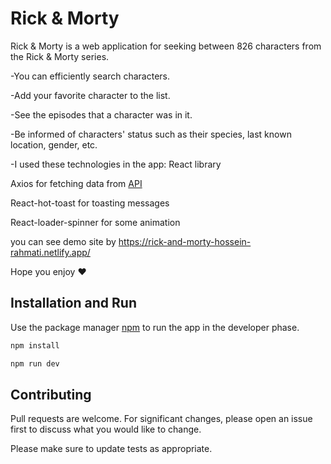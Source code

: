 # Rick & Morty

Rick & Morty is a web application for seeking between 826 characters from the Rick & Morty series.

-You can efficiently search characters.

-Add your favorite character to the list.

-See the episodes that a character was in it.

-Be informed of characters' status such as their species, last known location, gender, etc.

-I used these technologies in the app:
React library

Axios for fetching data from [API](https://rickandmortyapi.com/)

React-hot-toast for toasting messages

React-loader-spinner for some animation

you can see demo site by https://rick-and-morty-hossein-rahmati.netlify.app/

Hope you enjoy ❤️

## Installation and Run

Use the package manager [npm](https://www.npmjs.com/) to run the app in the developer phase.

```bash
npm install

npm run dev
```

## Contributing

Pull requests are welcome. For significant changes, please open an issue first
to discuss what you would like to change.

Please make sure to update tests as appropriate.

